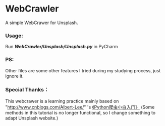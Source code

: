 # WebCrawler
A simple WebCrawer for Unsplash.

### Usage: 
Run ***WebCrawler/Unsplash/Unsplash.py*** in PyCharm

### PS: 
Other files are some other features I tried during my studying process, just ignore it.

### Special Thanks： 
This webcrawer is a learning practice mainly based on "http://www.cnblogs.com/Albert-Lee/" 's [《Python爬虫小白入门》](http://www.cnblogs.com/Albert-Lee/p/6226699.html)
(Some methods in this tutorial is no longer functional, so I change something to adapt Unsplash website.)
